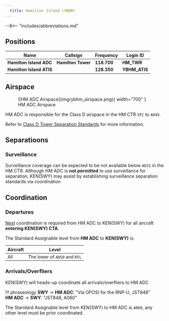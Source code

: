 ```yaml
---
  title: Hamilton Island (YBHM)
---
```


--8<-- "includes/abbreviations.md"

## Positions

| Name | Callsign | Frequency | Login ID |
| ---- | -------- | --------- | ---------------- |
| **Hamilton Island ADC** | **Hamilton Tower** | **118.700** | **HM_TWR** |
| **Hamilton Island ATIS** |  | **128.350** | **YBHM_ATIS** |

## Airspace

<figure markdown>
![HM ADC Airspace](img/ybhm_airspace.png){ width="700" }
  <figcaption>HM ADC Airspace</figcaption>
</figure>

HM ADC is responsible for the Class D airspace in the HM CTR `SFC` to `A045`.

Refer to [Class D Tower Separation Standards](../../../separation-standards/classd) for more information.

## Separatioons
### Surveillance
Surveillance coverage can be expected to be not available below `A031` in the HM CTR. Although HM ADC is **not permitted** to use surveillance for separation, KEN(SWY) may assist by establishing surveillance separation standards via coordination

## Coordination
### Departures
[Next](../../controller-skills/coordination.md#next) coordination is required from HM ADC to KEN(SWY) for all aircraft **entering KEN(SWY) CTA**.

The Standard Assignable level from **HM ADC** to **KEN(SWY)** is:

| Aircraft | Level |
| ---- | ---- |
| All | The lower of `A050` and `RFL` |

### Arrivals/Overfliers
KEN(SWY) will heads-up coordinate all arrivals/overfliers to HM ADC

!!! phraseology
    <span class="hotline">**SWY** -> **HM ADC**</span>: "Via OPOSI for the RNP-U, JST848”  
    <span class="hotline">**HM ADC** -> **SWY**</span>: "JST848, A060"  

The Standard Assignable level from KEN(SWY) to HM ADC is `A060`, any other level must be prior coordinated.